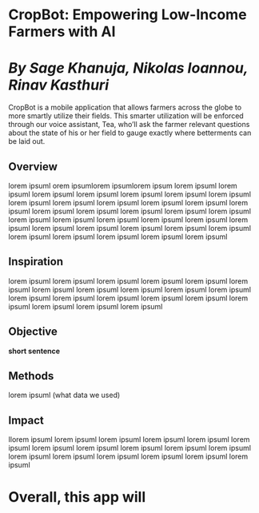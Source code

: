 # CropBot: Empowering Low-Income Farmers with AI 
# *By Sage Khanuja, Nikolas Ioannou, Rinav Kasthuri*
CropBot is a mobile application that allows farmers across the globe to more smartly utilize their fields. This smarter utilization will be enforced through our voice assistant, Tea, who’ll ask the farmer relevant questions about the state of his or her field to gauge exactly where betterments can be laid out.

## Overview
lorem ipsuml orem ipsumlorem ipsumlorem ipsum lorem ipsuml lorem ipsuml lorem ipsuml lorem ipsuml lorem ipsuml lorem ipsuml lorem ipsuml lorem ipsuml lorem ipsuml lorem ipsuml lorem ipsuml lorem ipsuml lorem ipsuml lorem ipsuml lorem ipsuml lorem ipsuml lorem ipsuml lorem ipsuml lorem ipsuml lorem ipsuml lorem ipsuml lorem ipsuml lorem ipsuml lorem ipsuml lorem ipsuml lorem ipsuml lorem ipsuml lorem ipsuml lorem ipsuml lorem ipsuml lorem ipsuml lorem ipsuml lorem ipsuml lorem ipsuml 
## Inspiration

lorem ipsuml lorem ipsuml lorem ipsuml lorem ipsuml lorem ipsuml lorem ipsuml lorem ipsuml lorem ipsuml lorem ipsuml lorem ipsuml lorem ipsuml lorem ipsuml lorem ipsuml lorem ipsuml lorem ipsuml lorem ipsuml lorem ipsuml lorem ipsuml lorem ipsuml lorem ipsuml 

## Objective

**short sentence**

## Methods

lorem ipsuml (what data we used)

## Impact

Ilorem ipsuml lorem ipsuml lorem ipsuml lorem ipsuml lorem ipsuml lorem ipsuml lorem ipsuml lorem ipsuml lorem ipsuml lorem ipsuml lorem ipsuml lorem ipsuml lorem ipsuml lorem ipsuml lorem ipsuml lorem ipsuml lorem ipsuml 

# **Overall, this app will**
